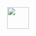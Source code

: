 <div style="display:flex; flex-direction: row; gap:10px" ><img src=" [https://upload.wikimedia.org/wikipedia/commons/9/99/Unofficial_JavaScript_logo_2.svg](https://cdn.icon-icons.com/icons2/2415/PNG/512/javascript_original_logo_icon_146455.png)" width="50px"></div>
